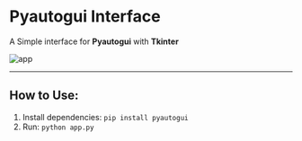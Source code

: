 # Pyautogui Interface
A Simple interface for **Pyautogui** with **Tkinter** 

![app](https://user-images.githubusercontent.com/12598468/106323077-949d2180-6255-11eb-8188-d75509111f7a.PNG)

---

## How to Use:
1. Install dependencies: 
`pip install pyautogui`
2. Run:
`python app.py`
